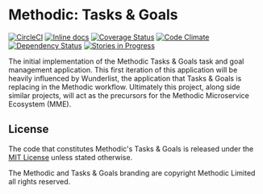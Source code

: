 # Methodic: Tasks & Goals

[![CircleCI](https://circleci.com/gh/methodic-io/tasks-and-goals/tree/develop.svg?style=svg)](https://circleci.com/gh/methodic-io/tasks-and-goals/tree/develop)
[![Inline docs](http://inch-ci.org/github/methodic-io/tasks-and-goals.svg?branch=develop)](http://inch-ci.org/github/methodic-io/tasks-and-goals)
[![Coverage Status](https://coveralls.io/repos/github/methodic-io/tasks-and-goals/badge.svg?branch=develop)](https://coveralls.io/github/methodic-io/tasks-and-goals?branch=develop)
[![Code Climate](https://codeclimate.com/github/methodic-io/tasks-and-goals/badges/gpa.svg)](https://codeclimate.com/github/methodic-io/tasks-and-goals)
[![Dependency Status](https://gemnasium.com/badges/github.com/methodic-io/tasks-and-goals.svg)](https://gemnasium.com/github.com/methodic-io/tasks-and-goals)
[![Stories in Progress](https://badge.waffle.io/methodic-io/tasks-and-goals.svg?label=in%20progress&title=in%20progress)](http://waffle.io/methodic-io/tasks-and-goals)

The initial implementation of the Methodic Tasks & Goals task and goal management application. This first iteration of this application will be heavily influenced by Wunderlist, the application that Tasks & Goals is replacing in the Methodic workflow. Ultimately this project, along side similar projects, will act as the precursors for the Methodic Microservice Ecosystem (MME).

## License

The code that constitutes Methodic's Tasks & Goals is released under the [MIT License](http://www.opensource.org/licenses/MIT) unless stated otherwise.

The Methodic and Tasks & Goals branding are copyright Methodic Limited all rights reserved.
